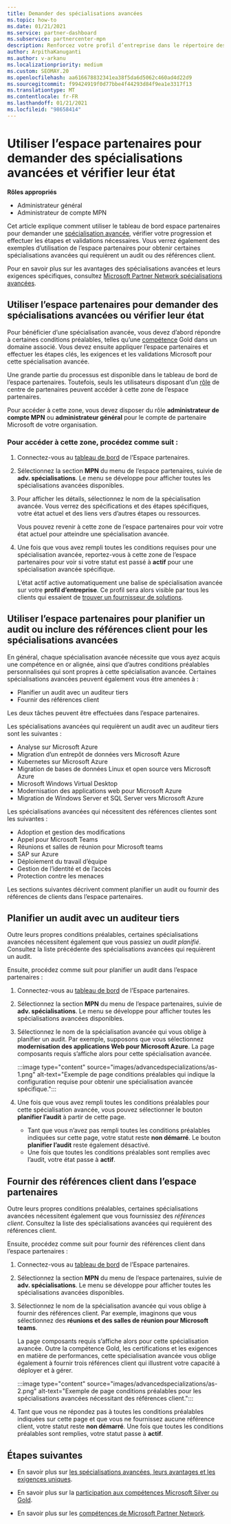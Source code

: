 ```yaml
---
title: Demander des spécialisations avancées
ms.topic: how-to
ms.date: 01/21/2021
ms.service: partner-dashboard
ms.subservice: partnercenter-mpn
description: Renforcez votre profil d’entreprise dans le répertoire des partenaires Microsoft. Découvrez comment utiliser l’espace partenaires pour demander et gagner des spécialisations avancées.
author: ArpithaKanuganti
ms.author: v-arkanu
ms.localizationpriority: medium
ms.custom: SEOMAY.20
ms.openlocfilehash: aa616678832341ea38f5da6d5062c460ad4d22d9
ms.sourcegitcommit: f99424919f0d77bbe4f44293d84f9ea1e3317f13
ms.translationtype: MT
ms.contentlocale: fr-FR
ms.lasthandoff: 01/21/2021
ms.locfileid: "98658414"
---
```

# <a name="use-partner-center-to-apply-for-advanced-specializations-and-check-their-status"></a>Utiliser l’espace partenaires pour demander des spécialisations avancées et vérifier leur état

**Rôles appropriés**

- Administrateur général
- Administrateur de compte MPN

Cet article explique comment utiliser le tableau de bord espace partenaires pour demander une [spécialisation avancée](advanced-specializations.md), vérifier votre progression et effectuer les étapes et validations nécessaires. Vous verrez également des exemples d’utilisation de l’espace partenaires pour obtenir certaines spécialisations avancées qui requièrent un audit ou des références client.

Pour en savoir plus sur les avantages des spécialisations avancées et leurs exigences spécifiques, consultez [Microsoft Partner Network spécialisations avancées](https://partner.microsoft.com/membership/advanced-specialization).

## <a name="use-partner-center-to-apply-for-advanced-specializations-or-check-their-status"></a>Utiliser l’espace partenaires pour demander des spécialisations avancées ou vérifier leur état

Pour bénéficier d’une spécialisation avancée, vous devez d’abord répondre à certaines conditions préalables, telles qu’une [compétence](https://partner.microsoft.com/membership/competencies) Gold dans un domaine associé. Vous devez ensuite appliquer l’espace partenaires et effectuer les étapes clés, les exigences et les validations Microsoft pour cette spécialisation avancée.

Une grande partie du processus est disponible dans le tableau de bord de l’espace partenaires. Toutefois, seuls les utilisateurs disposant d’un [rôle](permissions-overview.md) de centre de partenaires peuvent accéder à cette zone de l’espace partenaires.

Pour accéder à cette zone, vous devez disposer du rôle **administrateur de compte MPN** ou **administrateur général** pour le compte de partenaire Microsoft de votre organisation.

### <a name="follow-these-steps-to-access-this-area"></a>Pour accéder à cette zone, procédez comme suit :

1. Connectez-vous au [tableau de bord](https://partner.microsoft.com/dashboard/home) de l’Espace partenaires.

2. Sélectionnez la section **MPN** du menu de l’espace partenaires, suivie de **adv. spécialisations**. Le menu se développe pour afficher toutes les spécialisations avancées disponibles.

3. Pour afficher les détails, sélectionnez le nom de la spécialisation avancée. Vous verrez des spécifications et des étapes spécifiques, votre état actuel et des liens vers d’autres étapes ou ressources.

   Vous pouvez revenir à cette zone de l’espace partenaires pour voir votre état actuel pour atteindre une spécialisation avancée.

4. Une fois que vous avez rempli toutes les conditions requises pour une spécialisation avancée, reportez-vous à cette zone de l’espace partenaires pour voir si votre statut est passé à **actif** pour une spécialisation avancée spécifique.

   L’état actif active automatiquement une balise de spécialisation avancée sur votre **profil d’entreprise**. Ce profil sera alors visible par tous les clients qui essaient de [trouver un fournisseur de solutions](https://www.microsoft.com/solution-providers/home).

## <a name="use-partner-center-to-schedule-an-audit-or-include-customer-references-for-advanced-specializations"></a>Utiliser l’espace partenaires pour planifier un audit ou inclure des références client pour les spécialisations avancées

En général, chaque spécialisation avancée nécessite que vous ayez acquis une compétence en or alignée, ainsi que d’autres conditions préalables personnalisées qui sont propres à cette spécialisation avancée. Certaines spécialisations avancées peuvent également vous être amenées à :

- Planifier un audit avec un auditeur tiers
- Fournir des références client

Les deux tâches peuvent être effectuées dans l’espace partenaires.

Les spécialisations avancées qui requièrent un audit avec un auditeur tiers sont les suivantes :

- Analyse sur Microsoft Azure
- Migration d’un entrepôt de données vers Microsoft Azure
- Kubernetes sur Microsoft Azure
- Migration de bases de données Linux et open source vers Microsoft Azure
- Microsoft Windows Virtual Desktop
- Modernisation des applications web pour Microsoft Azure
- Migration de Windows Server et SQL Server vers Microsoft Azure

Les spécialisations avancées qui nécessitent des références clientes sont les suivantes :

- Adoption et gestion des modifications
- Appel pour Microsoft Teams
- Réunions et salles de réunion pour Microsoft teams
- SAP sur Azure
- Déploiement du travail d’équipe
- Gestion de l’identité et de l’accès
- Protection contre les menaces

Les sections suivantes décrivent comment planifier un audit ou fournir des références de clients dans l’espace partenaires.

## <a name="schedule-an-audit-with-a-third-party-auditor"></a>Planifier un audit avec un auditeur tiers

Outre leurs propres conditions préalables, certaines spécialisations avancées nécessitent également que vous passiez un *audit planifié*. Consultez la liste précédente des spécialisations avancées qui requièrent un audit.

Ensuite, procédez comme suit pour planifier un audit dans l’espace partenaires :

1. Connectez-vous au [tableau de bord](https://partner.microsoft.com/dashboard/home) de l’Espace partenaires.

2. Sélectionnez la section **MPN** du menu de l’espace partenaires, suivie de **adv. spécialisations**. Le menu se développe pour afficher toutes les spécialisations avancées disponibles.

3. Sélectionnez le nom de la spécialisation avancée qui vous oblige à planifier un audit. Par exemple, supposons que vous sélectionnez **modernisation des applications Web pour Microsoft Azure**. La page composants requis s’affiche alors pour cette spécialisation avancée.

   :::image type="content" source="images/advancedspecializations/as-1.png" alt-text="Exemple de page conditions préalables qui indique la configuration requise pour obtenir une spécialisation avancée spécifique.":::

4. Une fois que vous avez rempli toutes les conditions préalables pour cette spécialisation avancée, vous pouvez sélectionner le bouton **planifier l’audit** à partir de cette page.

   - Tant que vous n’avez pas rempli toutes les conditions préalables indiquées sur cette page, votre statut reste **non démarré**. Le bouton **planifier l’audit** reste également désactivé. 
   - Une fois que toutes les conditions préalables sont remplies avec l’audit, votre état passe à **actif**.

## <a name="provide-customer-references-in-partner-center"></a>Fournir des références client dans l’espace partenaires

Outre leurs propres conditions préalables, certaines spécialisations avancées nécessitent également que vous fournissiez des *références client*. Consultez la liste des spécialisations avancées qui requièrent des références client.

Ensuite, procédez comme suit pour fournir des références client dans l’espace partenaires :

1. Connectez-vous au [tableau de bord](https://partner.microsoft.com/dashboard/home) de l’Espace partenaires.

2. Sélectionnez la section **MPN** du menu de l’espace partenaires, suivie de **adv. spécialisations**. Le menu se développe pour afficher toutes les spécialisations avancées disponibles.

3. Sélectionnez le nom de la spécialisation avancée qui vous oblige à fournir des références client. Par exemple, imaginons que vous sélectionnez des **réunions et des salles de réunion pour Microsoft teams**.

   La page composants requis s’affiche alors pour cette spécialisation avancée. Outre la compétence Gold, les certifications et les exigences en matière de performances, cette spécialisation avancée vous oblige également à fournir trois références client qui illustrent votre capacité à déployer et à gérer.

   :::image type="content" source="images/advancedspecializations/as-2.png" alt-text="Exemple de page conditions préalables pour les spécialisations avancées nécessitant des références client.":::

4. Tant que vous ne répondez pas à toutes les conditions préalables indiquées sur cette page et que vous ne fournissez aucune référence client, votre statut reste **non démarré**. Une fois que toutes les conditions préalables sont remplies, votre statut passe à **actif**.

## <a name="next-steps"></a>Étapes suivantes

- En savoir plus sur [les spécialisations avancées, leurs avantages et les exigences uniques](https://partner.microsoft.com/membership/advanced-specialization).

- En savoir plus sur la [participation aux compétences Microsoft Silver ou Gold](learn-about-competencies.md).

- En savoir plus sur les [compétences de Microsoft Partner Network](https://partner.microsoft.com/membership/competencies).
